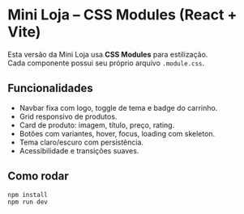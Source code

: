 # Mini Loja – CSS Modules (React + Vite)

Esta versão da Mini Loja usa **CSS Modules** para estilização.  
Cada componente possui seu próprio arquivo `.module.css`.

## Funcionalidades

-   Navbar fixa com logo, toggle de tema e badge do carrinho.
-   Grid responsivo de produtos.
-   Card de produto: imagem, título, preço, rating.
-   Botões com variantes, hover, focus, loading com skeleton.
-   Tema claro/escuro com persistência.
-   Acessibilidade e transições suaves.

## Como rodar

```bash
npm install
npm run dev
```
